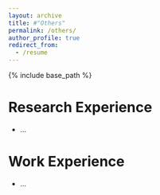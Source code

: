 ```yaml
---
layout: archive
title: #"Others"
permalink: /others/
author_profile: true
redirect_from:
  - /resume
---
```


{% include base_path %}
  
Research Experience
======
* ...


Work Experience
======
* ...